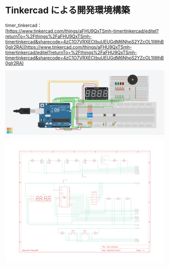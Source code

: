 # Tinkercad による開発環境構築

timer_tinkercad：  
[https://www.tinkercad.com/things/aFHU9QxTSmh-timertinkercad/editel?returnTo=%2Fthings%2FaFHU9QxTSmh-timertinkercad&sharecode=4zC1O7VRXECtbuUEUGdM6NhpS2YZcOL1IWhB0glr2RA](https://www.tinkercad.com/things/aFHU9QxTSmh-timertinkercad/editel?returnTo=%2Fthings%2FaFHU9QxTSmh-timertinkercad&sharecode=4zC1O7VRXECtbuUEUGdM6NhpS2YZcOL1IWhB0glr2RA)

![img01](images/tinkercad01.png)

![img02](images/tinkercad02.png)

